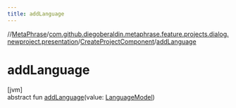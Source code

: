 ```yaml
---
title: addLanguage
---
```

//[MetaPhrase](../../../index.html)/[com.github.diegoberaldin.metaphrase.feature.projects.dialog.newproject.presentation](../index.html)/[CreateProjectComponent](index.html)/[addLanguage](add-language.html)



# addLanguage



[jvm]\
abstract fun [addLanguage](add-language.html)(value: [LanguageModel](../../com.github.diegoberaldin.metaphrase.domain.language.data/-language-model/index.html))




